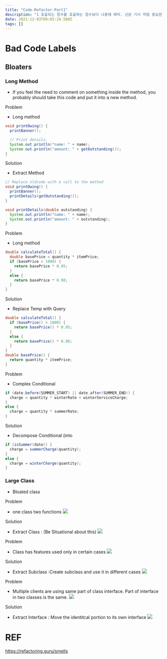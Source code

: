 ```yaml
---
title: "Code-Refactor-Part1"
description: "1 호출되는 함수를 호출하는 함수보다 나중에 배치. 신문 기사 처럼 중요한 개념 우선 배치 2 서술적임 함수변수명 사용. 의도가 분명한 이름 짓기. 주석 없이 직관적으로 이해할 수 있게끔 이름에 존재 이유 수행 기능 사용 방법에 대해 답변을 할 수 있는 이름이"
date: 2021-12-03T00:03:24.580Z
tags: []
---
```

# Bad Code Labels
## Bloaters
### Long Method
- If you feel the need to comment on something inside the method, you probably should take this code and put it into a new method.

Problem
- Long method
```java
void printOwing() {
  printBanner();

  // Print details.
  System.out.println("name: " + name);
  System.out.println("amount: " + getOutstanding());
}
```
Solution
- Extract Method
```java
// Replace oldcode with a call to the method
void printOwing() {
  printBanner();
  printDetails(getOutstanding());
}

void printDetails(double outstanding) {
  System.out.println("name: " + name);
  System.out.println("amount: " + outstanding);
}
```

Problem
- Long method
```java
double calculateTotal() {
  double basePrice = quantity * itemPrice;
  if (basePrice > 1000) {
    return basePrice * 0.95;
  }
  else {
    return basePrice * 0.98;
  }
}
```

Solution
- Replace Temp with Query
```java
double calculateTotal() {
  if (basePrice() > 1000) {
    return basePrice() * 0.95;
  }
  else {
    return basePrice() * 0.98;
  }
}
double basePrice() {
  return quantity * itemPrice;
}
```

Problem
- Complex Conditional 
```java
if (date.before(SUMMER_START) || date.after(SUMMER_END)) {
  charge = quantity * winterRate + winterServiceCharge;
}
else {
  charge = quantity * summerRate;
}
```
Solution
- Decompose Conditional (into
```java
if (isSummer(date)) {
  charge = summerCharge(quantity);
}
else {
  charge = winterCharge(quantity);
}
```


### Large Class
- Bloated class

Problem
- one class two functions
![](/velogimages/ae0d39d7-fbde-4347-a255-1d842794e453-image.png)

Solution
- Extract Class : (Be Situational about this)
![](/velogimages/5e039f5e-fbe7-4ac5-979c-305efa9bac39-image.png)

Problem
- Class has features used only in certain cases
![](/velogimages/ee136f56-18d6-4a7d-9012-ab4094f3ebdd-image.png)

Solution
- Extract Subclass :Create subclass and use it in different cases
![](/velogimages/b4a8ab3b-4e77-46c3-a5ff-1d7f89cb89d3-image.png)

Problem
- Multiple clients are using same part of class interface. Part of interface in two classes is the same.
![](/velogimages/c61532af-3437-40ca-a96d-00957009aeef-image.png)

Solution
- Extract Interface : Move the identitcal portion to its own interface
![](/velogimages/e08a50a1-8f69-4ec7-8d10-bd27822224ba-image.png)

# REF
https://refactoring.guru/smells